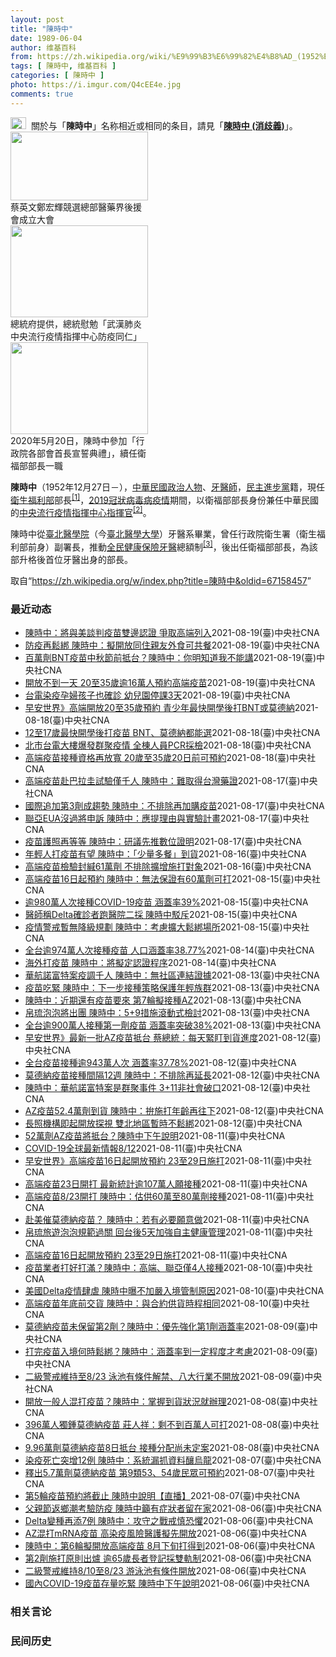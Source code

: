 ```yaml
---
layout: post
title: "陳時中"
date: 1989-06-04
author: 维基百科
from: https://zh.wikipedia.org/wiki/%E9%99%B3%E6%99%82%E4%B8%AD_(1952%E5%B9%B4)
tags: [ 陳時中, 维基百科 ]
categories: [ 陳時中 ]
photo: https://i.imgur.com/Q4cEE4e.jpg
comments: true
---
```

<div class="mw-parser-output"><div id="noteTA-54dafe5e" class="noteTA"><div class="noteTA-group"><div data-noteta-group-source="module" data-noteta-group="Medicine"></div></div></div>
<div role="note" class="hatnote navigation-not-searchable"><a href="/wiki/Wikipedia:%E6%B6%88%E6%AD%A7%E4%B9%89" title="Wikipedia:消歧义"><img alt="Disambig gray.svg" src="//upload.wikimedia.org/wikipedia/commons/thumb/5/5f/Disambig_gray.svg/25px-Disambig_gray.svg.png" decoding="async" width="25" height="19" srcset="//upload.wikimedia.org/wikipedia/commons/thumb/5/5f/Disambig_gray.svg/38px-Disambig_gray.svg.png 1.5x, //upload.wikimedia.org/wikipedia/commons/thumb/5/5f/Disambig_gray.svg/50px-Disambig_gray.svg.png 2x" data-file-width="220" data-file-height="168"></a>&nbsp;&nbsp;關於与「<b>陳時中</b>」名称相近或相同的条目，請見「<b><a href="/wiki/%E9%99%B3%E6%99%82%E4%B8%AD_(%E6%B6%88%E6%AD%A7%E7%BE%A9)" class="mw-disambig" title="陳時中 (消歧義)">陳時中 (消歧義)</a></b>」。</div>

<div class="thumb tright"><div class="thumbinner" style="width:222px;"><a href="/wiki/File:%E9%84%AD%E5%AE%8F%E8%BC%9D%E8%88%87%E9%86%AB%E6%94%BF%E4%BA%BA%E5%A3%AB%E5%90%88%E7%85%A7.jpg" class="image"><img alt="" src="//upload.wikimedia.org/wikipedia/commons/thumb/e/e0/%E9%84%AD%E5%AE%8F%E8%BC%9D%E8%88%87%E9%86%AB%E6%94%BF%E4%BA%BA%E5%A3%AB%E5%90%88%E7%85%A7.jpg/220px-%E9%84%AD%E5%AE%8F%E8%BC%9D%E8%88%87%E9%86%AB%E6%94%BF%E4%BA%BA%E5%A3%AB%E5%90%88%E7%85%A7.jpg" decoding="async" width="220" height="110" class="thumbimage" srcset="//upload.wikimedia.org/wikipedia/commons/thumb/e/e0/%E9%84%AD%E5%AE%8F%E8%BC%9D%E8%88%87%E9%86%AB%E6%94%BF%E4%BA%BA%E5%A3%AB%E5%90%88%E7%85%A7.jpg/330px-%E9%84%AD%E5%AE%8F%E8%BC%9D%E8%88%87%E9%86%AB%E6%94%BF%E4%BA%BA%E5%A3%AB%E5%90%88%E7%85%A7.jpg 1.5x, //upload.wikimedia.org/wikipedia/commons/thumb/e/e0/%E9%84%AD%E5%AE%8F%E8%BC%9D%E8%88%87%E9%86%AB%E6%94%BF%E4%BA%BA%E5%A3%AB%E5%90%88%E7%85%A7.jpg/440px-%E9%84%AD%E5%AE%8F%E8%BC%9D%E8%88%87%E9%86%AB%E6%94%BF%E4%BA%BA%E5%A3%AB%E5%90%88%E7%85%A7.jpg 2x" data-file-width="4160" data-file-height="2080"></a>  <div class="thumbcaption"><div class="magnify"><a href="/wiki/File:%E9%84%AD%E5%AE%8F%E8%BC%9D%E8%88%87%E9%86%AB%E6%94%BF%E4%BA%BA%E5%A3%AB%E5%90%88%E7%85%A7.jpg" class="internal" title="放大"></a></div>蔡英文鄭宏輝競選總部醫藥界後援會成立大會</div></div></div>
<div class="thumb tright"><div class="thumbinner" style="width:222px;"><a href="/wiki/File:02.07_%E7%B8%BD%E7%B5%B1%E6%85%B0%E5%8B%89%E3%80%8C%E5%9A%B4%E9%87%8D%E7%89%B9%E6%AE%8A%E5%82%B3%E6%9F%93%E6%80%A7%E8%82%BA%E7%82%8E%E4%B8%AD%E5%A4%AE%E6%B5%81%E8%A1%8C%E7%96%AB%E6%83%85%E6%8C%87%E6%8F%AE%E4%B8%AD%E5%BF%83%E9%98%B2%E7%96%AB%E5%90%8C%E4%BB%81%E3%80%8D_(49500116692).jpg" class="image"><img alt="" src="//upload.wikimedia.org/wikipedia/commons/thumb/9/95/02.07_%E7%B8%BD%E7%B5%B1%E6%85%B0%E5%8B%89%E3%80%8C%E5%9A%B4%E9%87%8D%E7%89%B9%E6%AE%8A%E5%82%B3%E6%9F%93%E6%80%A7%E8%82%BA%E7%82%8E%E4%B8%AD%E5%A4%AE%E6%B5%81%E8%A1%8C%E7%96%AB%E6%83%85%E6%8C%87%E6%8F%AE%E4%B8%AD%E5%BF%83%E9%98%B2%E7%96%AB%E5%90%8C%E4%BB%81%E3%80%8D_%2849500116692%29.jpg/220px-02.07_%E7%B8%BD%E7%B5%B1%E6%85%B0%E5%8B%89%E3%80%8C%E5%9A%B4%E9%87%8D%E7%89%B9%E6%AE%8A%E5%82%B3%E6%9F%93%E6%80%A7%E8%82%BA%E7%82%8E%E4%B8%AD%E5%A4%AE%E6%B5%81%E8%A1%8C%E7%96%AB%E6%83%85%E6%8C%87%E6%8F%AE%E4%B8%AD%E5%BF%83%E9%98%B2%E7%96%AB%E5%90%8C%E4%BB%81%E3%80%8D_%2849500116692%29.jpg" decoding="async" width="220" height="147" class="thumbimage" srcset="//upload.wikimedia.org/wikipedia/commons/thumb/9/95/02.07_%E7%B8%BD%E7%B5%B1%E6%85%B0%E5%8B%89%E3%80%8C%E5%9A%B4%E9%87%8D%E7%89%B9%E6%AE%8A%E5%82%B3%E6%9F%93%E6%80%A7%E8%82%BA%E7%82%8E%E4%B8%AD%E5%A4%AE%E6%B5%81%E8%A1%8C%E7%96%AB%E6%83%85%E6%8C%87%E6%8F%AE%E4%B8%AD%E5%BF%83%E9%98%B2%E7%96%AB%E5%90%8C%E4%BB%81%E3%80%8D_%2849500116692%29.jpg/330px-02.07_%E7%B8%BD%E7%B5%B1%E6%85%B0%E5%8B%89%E3%80%8C%E5%9A%B4%E9%87%8D%E7%89%B9%E6%AE%8A%E5%82%B3%E6%9F%93%E6%80%A7%E8%82%BA%E7%82%8E%E4%B8%AD%E5%A4%AE%E6%B5%81%E8%A1%8C%E7%96%AB%E6%83%85%E6%8C%87%E6%8F%AE%E4%B8%AD%E5%BF%83%E9%98%B2%E7%96%AB%E5%90%8C%E4%BB%81%E3%80%8D_%2849500116692%29.jpg 1.5x, //upload.wikimedia.org/wikipedia/commons/thumb/9/95/02.07_%E7%B8%BD%E7%B5%B1%E6%85%B0%E5%8B%89%E3%80%8C%E5%9A%B4%E9%87%8D%E7%89%B9%E6%AE%8A%E5%82%B3%E6%9F%93%E6%80%A7%E8%82%BA%E7%82%8E%E4%B8%AD%E5%A4%AE%E6%B5%81%E8%A1%8C%E7%96%AB%E6%83%85%E6%8C%87%E6%8F%AE%E4%B8%AD%E5%BF%83%E9%98%B2%E7%96%AB%E5%90%8C%E4%BB%81%E3%80%8D_%2849500116692%29.jpg/440px-02.07_%E7%B8%BD%E7%B5%B1%E6%85%B0%E5%8B%89%E3%80%8C%E5%9A%B4%E9%87%8D%E7%89%B9%E6%AE%8A%E5%82%B3%E6%9F%93%E6%80%A7%E8%82%BA%E7%82%8E%E4%B8%AD%E5%A4%AE%E6%B5%81%E8%A1%8C%E7%96%AB%E6%83%85%E6%8C%87%E6%8F%AE%E4%B8%AD%E5%BF%83%E9%98%B2%E7%96%AB%E5%90%8C%E4%BB%81%E3%80%8D_%2849500116692%29.jpg 2x" data-file-width="2048" data-file-height="1365"></a>  <div class="thumbcaption"><div class="magnify"><a href="/wiki/File:02.07_%E7%B8%BD%E7%B5%B1%E6%85%B0%E5%8B%89%E3%80%8C%E5%9A%B4%E9%87%8D%E7%89%B9%E6%AE%8A%E5%82%B3%E6%9F%93%E6%80%A7%E8%82%BA%E7%82%8E%E4%B8%AD%E5%A4%AE%E6%B5%81%E8%A1%8C%E7%96%AB%E6%83%85%E6%8C%87%E6%8F%AE%E4%B8%AD%E5%BF%83%E9%98%B2%E7%96%AB%E5%90%8C%E4%BB%81%E3%80%8D_(49500116692).jpg" class="internal" title="放大"></a></div>總統府提供，總統慰勉「武漢肺炎中央流行疫情指揮中心防疫同仁」</div></div></div>
<div class="thumb tright"><div class="thumbinner" style="width:222px;"><a href="/wiki/File:05.20_%E7%B8%BD%E7%B5%B1%E4%B8%BB%E6%8C%81%E3%80%8C%E8%A1%8C%E6%94%BF%E9%99%A2%E5%89%AF%E9%99%A2%E9%95%B7%E6%9A%A8%E5%90%84%E9%83%A8%E6%9C%83%E9%A6%96%E9%95%B7%E5%AE%A3%E8%AA%93%E5%85%B8%E7%A6%AE%E3%80%8D-%E9%99%B3%E6%99%82%E4%B8%AD.jpg" class="image"><img alt="" src="//upload.wikimedia.org/wikipedia/commons/thumb/a/aa/05.20_%E7%B8%BD%E7%B5%B1%E4%B8%BB%E6%8C%81%E3%80%8C%E8%A1%8C%E6%94%BF%E9%99%A2%E5%89%AF%E9%99%A2%E9%95%B7%E6%9A%A8%E5%90%84%E9%83%A8%E6%9C%83%E9%A6%96%E9%95%B7%E5%AE%A3%E8%AA%93%E5%85%B8%E7%A6%AE%E3%80%8D-%E9%99%B3%E6%99%82%E4%B8%AD.jpg/220px-05.20_%E7%B8%BD%E7%B5%B1%E4%B8%BB%E6%8C%81%E3%80%8C%E8%A1%8C%E6%94%BF%E9%99%A2%E5%89%AF%E9%99%A2%E9%95%B7%E6%9A%A8%E5%90%84%E9%83%A8%E6%9C%83%E9%A6%96%E9%95%B7%E5%AE%A3%E8%AA%93%E5%85%B8%E7%A6%AE%E3%80%8D-%E9%99%B3%E6%99%82%E4%B8%AD.jpg" decoding="async" width="220" height="147" class="thumbimage" srcset="//upload.wikimedia.org/wikipedia/commons/thumb/a/aa/05.20_%E7%B8%BD%E7%B5%B1%E4%B8%BB%E6%8C%81%E3%80%8C%E8%A1%8C%E6%94%BF%E9%99%A2%E5%89%AF%E9%99%A2%E9%95%B7%E6%9A%A8%E5%90%84%E9%83%A8%E6%9C%83%E9%A6%96%E9%95%B7%E5%AE%A3%E8%AA%93%E5%85%B8%E7%A6%AE%E3%80%8D-%E9%99%B3%E6%99%82%E4%B8%AD.jpg/330px-05.20_%E7%B8%BD%E7%B5%B1%E4%B8%BB%E6%8C%81%E3%80%8C%E8%A1%8C%E6%94%BF%E9%99%A2%E5%89%AF%E9%99%A2%E9%95%B7%E6%9A%A8%E5%90%84%E9%83%A8%E6%9C%83%E9%A6%96%E9%95%B7%E5%AE%A3%E8%AA%93%E5%85%B8%E7%A6%AE%E3%80%8D-%E9%99%B3%E6%99%82%E4%B8%AD.jpg 1.5x, //upload.wikimedia.org/wikipedia/commons/thumb/a/aa/05.20_%E7%B8%BD%E7%B5%B1%E4%B8%BB%E6%8C%81%E3%80%8C%E8%A1%8C%E6%94%BF%E9%99%A2%E5%89%AF%E9%99%A2%E9%95%B7%E6%9A%A8%E5%90%84%E9%83%A8%E6%9C%83%E9%A6%96%E9%95%B7%E5%AE%A3%E8%AA%93%E5%85%B8%E7%A6%AE%E3%80%8D-%E9%99%B3%E6%99%82%E4%B8%AD.jpg/440px-05.20_%E7%B8%BD%E7%B5%B1%E4%B8%BB%E6%8C%81%E3%80%8C%E8%A1%8C%E6%94%BF%E9%99%A2%E5%89%AF%E9%99%A2%E9%95%B7%E6%9A%A8%E5%90%84%E9%83%A8%E6%9C%83%E9%A6%96%E9%95%B7%E5%AE%A3%E8%AA%93%E5%85%B8%E7%A6%AE%E3%80%8D-%E9%99%B3%E6%99%82%E4%B8%AD.jpg 2x" data-file-width="2508" data-file-height="1672"></a>  <div class="thumbcaption"><div class="magnify"><a href="/wiki/File:05.20_%E7%B8%BD%E7%B5%B1%E4%B8%BB%E6%8C%81%E3%80%8C%E8%A1%8C%E6%94%BF%E9%99%A2%E5%89%AF%E9%99%A2%E9%95%B7%E6%9A%A8%E5%90%84%E9%83%A8%E6%9C%83%E9%A6%96%E9%95%B7%E5%AE%A3%E8%AA%93%E5%85%B8%E7%A6%AE%E3%80%8D-%E9%99%B3%E6%99%82%E4%B8%AD.jpg" class="internal" title="放大"></a></div>2020年5月20日，陳時中參加「行政院各部會首長宣誓典禮」，續任衛福部部長一職</div></div></div>
<p><b>陳時中</b>（1952年12月27日<span class="useeditintro" title="Template:BLP editintro">－</span>），<a href="/wiki/%E4%B8%AD%E8%8F%AF%E6%B0%91%E5%9C%8B" title="中華民國">中華民國</a><a href="/wiki/%E6%94%BF%E6%B2%BB%E4%BA%BA%E7%89%A9" title="政治人物">政治人物</a>、<a href="/wiki/%E7%89%99%E9%86%AB%E5%B8%AB" class="mw-redirect" title="牙醫師">牙醫師</a>，<a href="/wiki/%E6%B0%91%E4%B8%BB%E9%80%B2%E6%AD%A5%E9%BB%A8" title="民主進步黨">民主進步黨</a>籍，現任<a href="/wiki/%E4%B8%AD%E8%8F%AF%E6%B0%91%E5%9C%8B%E8%A1%9B%E7%94%9F%E7%A6%8F%E5%88%A9%E9%83%A8" title="中華民國衛生福利部">衛生福利部</a>部長<sup id="cite_ref-1" class="reference"><a href="#cite_note-1">[1]</a></sup>，<a href="/wiki/2019%E5%86%A0%E7%8B%80%E7%97%85%E6%AF%92%E7%97%85%E8%87%BA%E7%81%A3%E7%96%AB%E6%83%85" title="2019冠狀病毒病臺灣疫情">2019冠狀病毒病疫情</a>期間，以衛福部部長身份兼任中華民國的<a href="/wiki/%E5%9C%8B%E5%AE%B6%E8%A1%9B%E7%94%9F%E6%8C%87%E6%8F%AE%E4%B8%AD%E5%BF%83%E4%B8%AD%E5%A4%AE%E6%B5%81%E8%A1%8C%E7%96%AB%E6%83%85%E6%8C%87%E6%8F%AE%E4%B8%AD%E5%BF%83" title="國家衛生指揮中心中央流行疫情指揮中心">中央流行疫情指揮中心</a><a href="/wiki/%E6%8C%87%E6%8F%AE%E5%AE%98" title="指揮官">指揮官</a><sup id="cite_ref-2" class="reference"><a href="#cite_note-2">[2]</a></sup>。
</p><p>陳時中從<a href="/wiki/%E8%87%BA%E5%8C%97%E9%86%AB%E5%AD%B8%E9%99%A2" class="mw-redirect" title="臺北醫學院">臺北醫學院</a>（今<a href="/wiki/%E8%87%BA%E5%8C%97%E9%86%AB%E5%AD%B8%E5%A4%A7%E5%AD%B8" title="臺北醫學大學">臺北醫學大學</a>）牙醫系畢業，曾任行政院衛生署（衛生福利部前身）副署長，推動<a href="/wiki/%E5%85%A8%E6%B0%91%E5%81%A5%E5%BA%B7%E4%BF%9D%E9%9A%AA" title="全民健康保險">全民健康保險</a><a href="/wiki/%E7%89%99%E9%86%AB" title="牙醫">牙醫</a>總額制<sup id="cite_ref-3" class="reference"><a href="#cite_note-3">[3]</a></sup>，後出任衛福部部長，為該部升格後首位牙醫出身的部長。
</p>
</div><noscript><img src="//zh.wikipedia.org/wiki/Special:CentralAutoLogin/start?type=1x1" alt="" title="" width="1" height="1" style="border: none; position: absolute;"></noscript>
<div class="printfooter">取自“<a dir="ltr" href="https://zh.wikipedia.org/w/index.php?title=陳時中&amp;oldid=67158457">https://zh.wikipedia.org/w/index.php?title=陳時中&amp;oldid=67158457</a>”</div><div id="recent-news"><h3>最近动态</h3><ul><li><a href="https://nodebe4.github.io/waimei/2021-08-19/%E9%99%B3%E6%99%82%E4%B8%AD-%E5%B0%87%E8%88%87%E7%BE%8E%E8%AB%87%E5%88%A4%E7%96%AB%E8%8B%97%E9%9B%99%E9%82%8A%E8%AA%8D%E8%AD%89-%E7%88%AD%E5%8F%96%E9%AB%98%E7%AB%AF%E5%88%97%E5%85%A5" title="陳時中：將與美談判疫苗雙邊認證 爭取高端列入—— 國產高端COVID-19疫苗將開打，指揮中心指揮官陳時中19日透露，未來將與美國談疫苗雙邊認證。（衛福部食藥署提供） （中央社記者江慧珺、張茗喧...">陳時中：將與美談判疫苗雙邊認證 爭取高端列入</a><time>2021-08-19</time><a class="tag">(臺)中央社CNA</a></li>
<li><a href="https://nodebe4.github.io/waimei/2021-08-19/%E9%98%B2%E7%96%AB%E5%86%8D%E9%AC%86%E7%B6%81-%E9%99%B3%E6%99%82%E4%B8%AD-%E6%93%AC%E9%96%8B%E6%94%BE%E5%90%8C%E4%BD%8F%E8%A6%AA%E5%8F%8B%E5%A4%96%E9%A3%9F%E5%8F%AF%E5%85%B1%E9%A4%90" title="防疫再鬆綁 陳時中：擬開放同住親友外食可共餐—— 指揮官陳時中19日表示，因應孩童、長者在外有協助用餐必要，擬開放同住家人共餐。（中央社檔案照片） （中央社記者張茗喧、江慧珺台北19日電）指揮中...">防疫再鬆綁 陳時中：擬開放同住親友外食可共餐</a><time>2021-08-19</time><a class="tag">(臺)中央社CNA</a></li>
<li><a href="https://nodebe4.github.io/waimei/2021-08-19/%E7%99%BE%E8%90%AC%E5%8A%91BNT%E7%96%AB%E8%8B%97%E4%B8%AD%E7%A7%8B%E7%AF%80%E5%89%8D%E6%8A%B5%E5%8F%B0-%E9%99%B3%E6%99%82%E4%B8%AD-%E4%BD%A0%E6%98%8E%E7%9F%A5%E9%81%93%E6%88%91%E4%B8%8D%E8%83%BD%E8%AC%9B" title="百萬劑BNT疫苗中秋節前抵台？陳時中：你明知道我不能講—— 媒體報導，百萬劑BNT疫苗中秋節前可能抵台。（圖取自twitter.com/BioNTech_Group） （中央社記者張茗喧、江慧珺...">百萬劑BNT疫苗中秋節前抵台？陳時中：你明知道我不能講</a><time>2021-08-19</time><a class="tag">(臺)中央社CNA</a></li>
<li><a href="https://nodebe4.github.io/waimei/2021-08-19/%E9%96%8B%E6%94%BE%E4%B8%8D%E5%88%B0%E4%B8%80%E5%A4%A9-20%E8%87%B335%E6%AD%B2%E9%80%BE16%E8%90%AC%E4%BA%BA%E9%A0%90%E7%B4%84%E9%AB%98%E7%AB%AF%E7%96%AB%E8%8B%97" title="開放不到一天 20至35歲逾16萬人預約高端疫苗—— （中央社記者張茗喧、江慧珺台北19日電）疫情指揮中心昨天開放20至35歲民眾預約高端疫苗，指揮官陳時中今天表示，截至下午1時，已有16萬39...">開放不到一天 20至35歲逾16萬人預約高端疫苗</a><time>2021-08-19</time><a class="tag">(臺)中央社CNA</a></li>
<li><a href="https://nodebe4.github.io/waimei/2021-08-19/%E5%8F%B0%E9%9B%BB%E6%9F%93%E7%96%AB%E5%AD%95%E5%A9%A6%E5%AD%A9%E5%AD%90%E4%B9%9F%E7%A2%BA%E8%A8%BA-%E5%B9%BC%E5%85%92%E5%9C%92%E5%81%9C%E8%AA%B23%E5%A4%A9" title="台電染疫孕婦孩子也確診 幼兒園停課3天—— 台電大樓爆發群聚疫情。指揮官陳時中19日表示，台電染疫孕婦的孩子也確診，全案累計4人染疫。圖為員工進出台電大樓。中央社記者郭日曉攝　110年8月18日...">台電染疫孕婦孩子也確診 幼兒園停課3天</a><time>2021-08-19</time><a class="tag">(臺)中央社CNA</a></li>
<li><a href="https://nodebe4.github.io/waimei/2021-08-18/%E6%97%A9%E5%AE%89%E4%B8%96%E7%95%8C-%E9%AB%98%E7%AB%AF%E9%96%8B%E6%94%BE20%E8%87%B335%E6%AD%B2%E9%A0%90%E7%B4%84-%E9%9D%92%E5%B0%91%E5%B9%B4%E6%9C%80%E5%BF%AB%E9%96%8B%E5%AD%B8%E5%BE%8C%E6%89%93BNT%E6%88%96%E8%8E%AB%E5%BE%B7%E7%B4%8D" title="早安世界》高端開放20至35歲預約 青少年最快開學後打BNT或莫德納—— 疫情指揮官陳時中18日宣布，高端COVID-19疫苗將開放20歲至35歲民眾預約。圖為高端疫苗針劑。（食藥署提供） 今晨...">早安世界》高端開放20至35歲預約 青少年最快開學後打BNT或莫德納</a><time>2021-08-18</time><a class="tag">(臺)中央社CNA</a></li>
<li><a href="https://nodebe4.github.io/waimei/2021-08-18/12%E8%87%B317%E6%AD%B2%E6%9C%80%E5%BF%AB%E9%96%8B%E5%AD%B8%E5%BE%8C%E6%89%93%E7%96%AB%E8%8B%97-BNT-%E8%8E%AB%E5%BE%B7%E7%B4%8D%E9%83%BD%E8%83%BD%E9%81%B8" title="12至17歲最快開學後打疫苗 BNT、莫德納都能選—— 指揮中心指揮官陳時中18日表示，未來12至17歲青少年不只能打BNT疫苗，也將開放接種莫德納疫苗，開學後將視疫苗到貨狀況安排接種。（中央社...">12至17歲最快開學後打疫苗 BNT、莫德納都能選</a><time>2021-08-18</time><a class="tag">(臺)中央社CNA</a></li>
<li><a href="https://nodebe4.github.io/waimei/2021-08-18/%E5%8C%97%E5%B8%82%E5%8F%B0%E9%9B%BB%E5%A4%A7%E6%A8%93%E7%88%86%E7%99%BC%E7%BE%A4%E8%81%9A%E7%96%AB%E6%83%85-%E5%85%A8%E6%A3%9F%E4%BA%BA%E5%93%A1PCR%E6%8E%A1%E6%AA%A2" title="北市台電大樓爆發群聚疫情 全棟人員PCR採檢—— 疫情指揮中心指揮官陳時中18日指出，台電大樓近期陸續有3例同層樓人員確診，整棟樓人員將PCR檢驗。（圖取自Google地圖網頁google.co...">北市台電大樓爆發群聚疫情 全棟人員PCR採檢</a><time>2021-08-18</time><a class="tag">(臺)中央社CNA</a></li>
<li><a href="https://nodebe4.github.io/waimei/2021-08-18/%E9%AB%98%E7%AB%AF%E7%96%AB%E8%8B%97%E6%8E%A5%E7%A8%AE%E8%B3%87%E6%A0%BC%E5%86%8D%E6%94%BE%E5%AF%AC-20%E6%AD%B2%E8%87%B335%E6%AD%B220%E6%97%A5%E5%89%8D%E5%8F%AF%E9%A0%90%E7%B4%84" title="高端疫苗接種資格再放寬 20歲至35歲20日前可預約—— 疫情指揮中心指揮官陳時中18日宣布，高端COVID-19疫苗將開放20歲至35歲民眾預約。圖為高端疫苗預充填針劑樣品。（中央社檔案照片）...">高端疫苗接種資格再放寬 20歲至35歲20日前可預約</a><time>2021-08-18</time><a class="tag">(臺)中央社CNA</a></li>
<li><a href="https://nodebe4.github.io/waimei/2021-08-17/%E9%AB%98%E7%AB%AF%E7%96%AB%E8%8B%97%E8%B5%B4%E5%B7%B4%E6%8B%89%E5%9C%AD%E8%A9%A6%E9%A9%97%E5%83%85%E5%8D%83%E4%BA%BA-%E9%99%B3%E6%99%82%E4%B8%AD-%E9%9B%A3%E5%8F%96%E5%BE%97%E5%8F%B0%E7%81%A3%E8%97%A5%E8%AD%89" title="高端疫苗赴巴拉圭試驗僅千人 陳時中：難取得台灣藥證—— 高端疫苗在巴拉圭進行第3期臨床試驗，但是和AZ疫苗進行1000人的免疫橋接試驗，對此指揮中心指揮官陳時中今天坦言，此試驗數據風險大，可能難...">高端疫苗赴巴拉圭試驗僅千人 陳時中：難取得台灣藥證</a><time>2021-08-17</time><a class="tag">(臺)中央社CNA</a></li>
<li><a href="https://nodebe4.github.io/waimei/2021-08-17/%E5%9C%8B%E9%9A%9B%E8%BF%BD%E5%8A%A0%E7%AC%AC3%E5%8A%91%E6%88%90%E8%B6%A8%E5%8B%A2-%E9%99%B3%E6%99%82%E4%B8%AD-%E4%B8%8D%E6%8E%92%E9%99%A4%E5%86%8D%E5%8A%A0%E8%B3%BC%E7%96%AB%E8%8B%97" title="國際追加第3劑成趨勢 陳時中：不排除再加購疫苗—— 疫情指揮中心指揮官陳時中17日表示，因應國際間追加施打第3劑COVID-19疫苗的趨勢，未來不排除再加購其他疫苗，也會盡快擴大AZ、mRNA疫...">國際追加第3劑成趨勢 陳時中：不排除再加購疫苗</a><time>2021-08-17</time><a class="tag">(臺)中央社CNA</a></li>
<li><a href="https://nodebe4.github.io/waimei/2021-08-17/%E8%81%AF%E4%BA%9EEUA%E6%B2%92%E9%81%8E%E5%B0%87%E7%94%B3%E8%A8%B4-%E9%99%B3%E6%99%82%E4%B8%AD-%E6%87%89%E6%8F%90%E7%90%86%E7%94%B1%E8%88%87%E5%AF%A6%E9%A9%97%E8%A8%88%E7%95%AB" title="聯亞EUA沒過將申訴 陳時中：應提理由與實驗計畫—— 聯亞的COVID-19疫苗沒通過EUA審查，將提申訴。指揮官陳時中17日表示，申訴時應提出理由與實驗計畫再交食藥署審查。（圖取自Google...">聯亞EUA沒過將申訴  陳時中：應提理由與實驗計畫</a><time>2021-08-17</time><a class="tag">(臺)中央社CNA</a></li>
<li><a href="https://nodebe4.github.io/waimei/2021-08-17/%E7%96%AB%E8%8B%97%E8%AD%B7%E7%85%A7%E5%86%8D%E7%AD%89%E7%AD%89-%E9%99%B3%E6%99%82%E4%B8%AD-%E7%A0%94%E8%AD%B0%E5%85%88%E6%8E%A8%E6%95%B8%E4%BD%8D%E8%AD%89%E6%98%8E" title="疫苗護照再等等 陳時中：研議先推數位證明—— （中央社記者張茗喧、江慧珺台北17日電）指揮中心指揮官陳時中今天表示，昨天邀集專家討論數位證明簽發平台，初步決議在疫苗覆蓋率不夠高之前，先推數位「證...">疫苗護照再等等 陳時中：研議先推數位證明</a><time>2021-08-17</time><a class="tag">(臺)中央社CNA</a></li>
<li><a href="https://nodebe4.github.io/waimei/2021-08-16/%E5%B9%B4%E8%BC%95%E4%BA%BA%E6%89%93%E7%96%AB%E8%8B%97%E6%9C%89%E6%9C%9B-%E9%99%B3%E6%99%82%E4%B8%AD-%E5%B0%91%E9%87%8F%E5%A4%9A%E9%A4%90-%E5%88%B0%E8%B2%A8" title="年輕人打疫苗有望 陳時中：「少量多餐」到貨—— （中央社記者江慧珺台北16日電）國內COVID-19疫苗供貨吃緊，不少年輕族群苦等不到疫苗。指揮中心指揮官陳時中今天透露疫苗到貨「快了」，且會比先...">年輕人打疫苗有望  陳時中：「少量多餐」到貨</a><time>2021-08-16</time><a class="tag">(臺)中央社CNA</a></li>
<li><a href="https://nodebe4.github.io/waimei/2021-08-16/%E9%AB%98%E7%AB%AF%E7%96%AB%E8%8B%97%E6%AA%A2%E9%A9%97%E5%B0%81%E7%B7%9861%E8%90%AC%E5%8A%91-%E4%B8%8D%E6%8E%92%E9%99%A4%E6%93%B4%E5%A2%9E%E6%96%BD%E6%89%93%E5%B0%8D%E8%B1%A1" title="高端疫苗檢驗封緘61萬劑 不排除擴增施打對象—— 疫情指揮官陳時中表示，高端疫苗已檢驗封緘超過61萬劑，不排除擴增年輕人施打對象。（中央社檔案照片） （中央社記者陳婕翎、江慧珺台北16日電）國內...">高端疫苗檢驗封緘61萬劑  不排除擴增施打對象</a><time>2021-08-16</time><a class="tag">(臺)中央社CNA</a></li>
<li><a href="https://nodebe4.github.io/waimei/2021-08-15/%E9%AB%98%E7%AB%AF%E7%96%AB%E8%8B%9716%E6%97%A5%E8%B5%B7%E9%A0%90%E7%B4%84-%E9%99%B3%E6%99%82%E4%B8%AD-%E7%84%A1%E6%B3%95%E4%BF%9D%E8%AD%89%E6%9C%8960%E8%90%AC%E5%8A%91%E5%8F%AF%E6%89%93" title="高端疫苗16日起預約 陳時中：無法保證有60萬劑可打—— 高端疫苗16日開放預約，指揮中心指揮官陳時中說，檢驗應遵照嚴格標準，無法保證60萬劑一定通過。圖為高端疫苗預充填針劑樣品。（中央社檔案照...">高端疫苗16日起預約 陳時中：無法保證有60萬劑可打</a><time>2021-08-15</time><a class="tag">(臺)中央社CNA</a></li>
<li><a href="https://nodebe4.github.io/waimei/2021-08-15/%E9%80%BE980%E8%90%AC%E4%BA%BA%E6%AC%A1%E6%8E%A5%E7%A8%AECOVID-19%E7%96%AB%E8%8B%97-%E6%B6%B5%E8%93%8B%E7%8E%8739" title="逾980萬人次接種COVID-19疫苗 涵蓋率39%—— 中央流行疫情指揮中心指揮官陳時中表示，國內累計逾980萬人次接種疫苗，人口涵蓋率約39%、劑次人口比約41.81。（中央社檔案照片） （...">逾980萬人次接種COVID-19疫苗 涵蓋率39%</a><time>2021-08-15</time><a class="tag">(臺)中央社CNA</a></li>
<li><a href="https://nodebe4.github.io/waimei/2021-08-15/%E9%86%AB%E5%B8%AB%E7%A8%B1Delta%E7%A2%BA%E8%A8%BA%E8%80%85%E8%B7%91%E9%86%AB%E9%99%A2%E4%BA%8C%E6%8E%A1-%E9%99%B3%E6%99%82%E4%B8%AD%E9%A7%81%E6%96%A5" title="醫師稱Delta確診者跑醫院二採 陳時中駁斥—— 北市聯醫陽明院區醫師蘇一峰表示，有確診者因質疑採檢結果就被安排到醫院二採，讓醫護暴露在風險中。指揮中心指揮官陳時中15日駁斥為錯誤訊息，此個案並...">醫師稱Delta確診者跑醫院二採 陳時中駁斥</a><time>2021-08-15</time><a class="tag">(臺)中央社CNA</a></li>
<li><a href="https://nodebe4.github.io/waimei/2021-08-15/%E7%96%AB%E6%83%85%E8%AD%A6%E6%88%92%E6%9A%AB%E7%84%A1%E9%99%8D%E7%B4%9A%E8%A6%8F%E5%8A%83-%E9%99%B3%E6%99%82%E4%B8%AD-%E8%80%83%E6%85%AE%E6%93%B4%E5%A4%A7%E9%AC%86%E7%B6%81%E5%A0%B4%E6%89%80" title="疫情警戒暫無降級規劃 陳時中：考慮擴大鬆綁場所—— （中央社記者陳婕翎、張茗喧台北15日電）全國COVID-19疫情警戒第2級將至8月23日，指揮中心指揮官陳時中今天表示，暫無警戒再降級規劃，但...">疫情警戒暫無降級規劃 陳時中：考慮擴大鬆綁場所</a><time>2021-08-15</time><a class="tag">(臺)中央社CNA</a></li>
<li><a href="https://nodebe4.github.io/waimei/2021-08-14/%E5%85%A8%E5%8F%B0%E9%80%BE974%E8%90%AC%E4%BA%BA%E6%AC%A1%E6%8E%A5%E7%A8%AE%E7%96%AB%E8%8B%97-%E4%BA%BA%E5%8F%A3%E6%B6%B5%E8%93%8B%E7%8E%8738.77" title="全台逾974萬人次接種疫苗 人口涵蓋率38.77%—— 中央流行疫情指揮中心指揮官陳時中表示，13日全台共有13.3萬人次接種疫苗，累計接種974.9萬人次，人口涵蓋率38.77%、劑次人口比4...">全台逾974萬人次接種疫苗 人口涵蓋率38.77%</a><time>2021-08-14</time><a class="tag">(臺)中央社CNA</a></li>
<li><a href="https://nodebe4.github.io/waimei/2021-08-14/%E6%B5%B7%E5%A4%96%E6%89%93%E7%96%AB%E8%8B%97-%E9%99%B3%E6%99%82%E4%B8%AD-%E5%B0%87%E6%93%AC%E5%AE%9A%E8%AA%8D%E8%AD%89%E7%A8%8B%E5%BA%8F" title="海外打疫苗 陳時中：將擬定認證程序—— 中央流行疫情指揮中心指揮官陳時中14日表示，民眾在海外接種COVID-19疫苗須取得接種證明，未來也會擬定認證程序，符合規定就承認。圖為疫苗接種紀錄卡。（...">海外打疫苗 陳時中：將擬定認證程序</a><time>2021-08-14</time><a class="tag">(臺)中央社CNA</a></li>
<li><a href="https://nodebe4.github.io/waimei/2021-08-13/%E8%8F%AF%E8%88%AA%E8%AB%BE%E5%AF%8C%E7%89%B9%E6%A1%88%E7%96%AB%E8%AA%BF%E5%8D%83%E4%BA%BA-%E9%99%B3%E6%99%82%E4%B8%AD-%E7%84%A1%E7%A4%BE%E5%8D%80%E9%80%A3%E7%B5%90%E8%AD%89%E6%93%9A" title="華航諾富特案疫調千人 陳時中：無社區連結證據—— （中央社記者江慧珺、張茗喧台北13日電）中央流行疫情指揮中心指揮官陳時中昨天指「3+11」政策非社會破口的說法惹議，今天他再度說明，華航諾富特案...">華航諾富特案疫調千人 陳時中：無社區連結證據</a><time>2021-08-13</time><a class="tag">(臺)中央社CNA</a></li>
<li><a href="https://nodebe4.github.io/waimei/2021-08-13/%E7%96%AB%E8%8B%97%E5%90%83%E7%B7%8A-%E9%99%B3%E6%99%82%E4%B8%AD-%E4%B8%8B%E4%B8%80%E6%AD%A5%E6%8E%A5%E7%A8%AE%E7%AD%96%E7%95%A5%E4%BF%9D%E8%AD%B7%E5%B9%B4%E8%BC%95%E6%97%8F%E7%BE%A4" title="疫苗吃緊 陳時中：下一步接種策略保護年輕族群—— 指揮中心指揮官陳時中13日公布疫苗接種策略，未來目標將把接種年齡層往下延伸，保護活動力強且是社會主要生產力的年輕族群。圖為AZ疫苗。（中央社檔案...">疫苗吃緊  陳時中：下一步接種策略保護年輕族群</a><time>2021-08-13</time><a class="tag">(臺)中央社CNA</a></li>
<li><a href="https://nodebe4.github.io/waimei/2021-08-13/%E9%99%B3%E6%99%82%E4%B8%AD-%E8%BF%91%E6%9C%9F%E9%82%84%E6%9C%89%E7%96%AB%E8%8B%97%E8%A6%81%E4%BE%86-%E7%AC%AC7%E8%BC%AA%E6%93%AC%E6%8E%A5%E7%A8%AEAZ" title="陳時中：近期還有疫苗要來 第7輪擬接種AZ—— 指揮中心指揮官陳時中13日表示，第7輪接種AZ疫苗的可能性相對高，但最近還有其他疫苗要來，還是要看到貨狀況才能精算、決定。圖為12日台灣自購52....">陳時中：近期還有疫苗要來  第7輪擬接種AZ</a><time>2021-08-13</time><a class="tag">(臺)中央社CNA</a></li>
<li><a href="https://nodebe4.github.io/waimei/2021-08-13/%E5%B8%9B%E7%90%89%E6%B3%A1%E6%B3%A1%E5%B0%87%E5%87%BA%E5%9C%98-%E9%99%B3%E6%99%82%E4%B8%AD-5+9%E6%8E%AA%E6%96%BD%E6%BB%BE%E5%8B%95%E5%BC%8F%E6%AA%A2%E8%A8%8E" title="帛琉泡泡將出團 陳時中：5+9措施滾動式檢討—— （中央社記者張茗喧、江慧珺台北13日電）帛琉旅遊泡泡最快明天出團，中央流行疫情指揮中心指揮官陳時中今天表示，目前帛琉僅開放台灣旅客前往，未來會視...">帛琉泡泡將出團  陳時中：5+9措施滾動式檢討</a><time>2021-08-13</time><a class="tag">(臺)中央社CNA</a></li>
<li><a href="https://nodebe4.github.io/waimei/2021-08-13/%E5%85%A8%E5%8F%B0%E9%80%BE900%E8%90%AC%E4%BA%BA%E6%8E%A5%E7%A8%AE%E7%AC%AC%E4%B8%80%E5%8A%91%E7%96%AB%E8%8B%97-%E6%B6%B5%E8%93%8B%E7%8E%87%E7%AA%81%E7%A0%B438" title="全台逾900萬人接種第一劑疫苗 涵蓋率突破38%—— （中央社記者張茗喧、江慧珺台北13日電）國內COVID-19疫苗邁入另一里程碑，指揮中心指揮官陳時中今天表示，目前全台已有超過900萬人接種...">全台逾900萬人接種第一劑疫苗  涵蓋率突破38%</a><time>2021-08-13</time><a class="tag">(臺)中央社CNA</a></li>
<li><a href="https://nodebe4.github.io/waimei/2021-08-12/%E6%97%A9%E5%AE%89%E4%B8%96%E7%95%8C-%E6%9C%80%E6%96%B0%E4%B8%80%E6%89%B9AZ%E7%96%AB%E8%8B%97%E6%8A%B5%E5%8F%B0-%E8%94%A1%E7%B8%BD%E7%B5%B1-%E6%AF%8F%E5%A4%A9%E7%B7%8A%E7%9B%AF%E5%88%B0%E8%B2%A8%E9%80%B2%E5%BA%A6" title="早安世界》最新一批AZ疫苗抵台 蔡總統：每天緊盯到貨進度—— 台灣自購52.4萬劑AZ疫苗12日運抵台灣。疫情指揮官陳時中12日表示，希望施打對象年齡層再往下開放，也不排除將這批疫苗保留給第2劑...">早安世界》最新一批AZ疫苗抵台 蔡總統：每天緊盯到貨進度</a><time>2021-08-12</time><a class="tag">(臺)中央社CNA</a></li>
<li><a href="https://nodebe4.github.io/waimei/2021-08-12/%E5%85%A8%E5%8F%B0%E7%96%AB%E8%8B%97%E6%8E%A5%E7%A8%AE%E9%80%BE943%E8%90%AC%E4%BA%BA%E6%AC%A1-%E6%B6%B5%E8%93%8B%E7%8E%8737.78" title="全台疫苗接種逾943萬人次 涵蓋率37.78%—— 全台至12日累計COVID-19疫苗接種逾943萬人次。因應變種病毒，多國準備追加第3劑疫苗，指揮中心指揮官陳時中12日說，國際資料仍以高風險...">全台疫苗接種逾943萬人次 涵蓋率37.78%</a><time>2021-08-12</time><a class="tag">(臺)中央社CNA</a></li>
<li><a href="https://nodebe4.github.io/waimei/2021-08-12/%E8%8E%AB%E5%BE%B7%E7%B4%8D%E7%96%AB%E8%8B%97%E6%8E%A5%E7%A8%AE%E9%96%93%E9%9A%9412%E9%80%B1-%E9%99%B3%E6%99%82%E4%B8%AD-%E4%B8%8D%E6%8E%92%E9%99%A4%E5%86%8D%E5%BB%B6%E9%95%B7" title="莫德納疫苗接種間隔12週 陳時中：不排除再延長—— 國內莫德納疫苗數量有限，指揮中心指揮官陳時中12日表示，依據未來進貨狀況，不排除再延長莫德納接種間隔。圖為9日教職員工前往台北市花博爭艷館接種...">莫德納疫苗接種間隔12週 陳時中：不排除再延長</a><time>2021-08-12</time><a class="tag">(臺)中央社CNA</a></li>
<li><a href="https://nodebe4.github.io/waimei/2021-08-12/%E9%99%B3%E6%99%82%E4%B8%AD-%E8%8F%AF%E8%88%AA%E8%AB%BE%E5%AF%8C%E7%89%B9%E6%A1%88%E6%98%AF%E7%BE%A4%E8%81%9A%E4%BA%8B%E4%BB%B6-3+11%E9%9D%9E%E7%A4%BE%E6%9C%83%E7%A0%B4%E5%8F%A3" title="陳時中：華航諾富特案是群聚事件 3+11非社會破口—— 指揮中心指揮官陳時中（圖）12日強調，「3+11」政策未影響社區，華航諾富特案是群聚事件，不算是社會破口。（指揮中心提供） （中央社記者江...">陳時中：華航諾富特案是群聚事件 3+11非社會破口</a><time>2021-08-12</time><a class="tag">(臺)中央社CNA</a></li>
<li><a href="https://nodebe4.github.io/waimei/2021-08-12/AZ%E7%96%AB%E8%8B%9752.4%E8%90%AC%E5%8A%91%E5%88%B0%E8%B2%A8-%E9%99%B3%E6%99%82%E4%B8%AD-%E6%8B%9A%E6%96%BD%E6%89%93%E5%B9%B4%E9%BD%A1%E5%86%8D%E5%BE%80%E4%B8%8B" title="AZ疫苗52.4萬劑到貨 陳時中：拚施打年齡再往下—— 指揮官陳時中12日表示，自購的52.4萬劑AZ疫苗預定下午3時40分抵達台灣，希望國內施打對象年齡層再往下開放。（圖取自facebook....">AZ疫苗52.4萬劑到貨 陳時中：拚施打年齡再往下</a><time>2021-08-12</time><a class="tag">(臺)中央社CNA</a></li>
<li><a href="https://nodebe4.github.io/waimei/2021-08-12/%E9%95%B7%E7%85%A7%E6%A9%9F%E6%A7%8B%E5%8D%B3%E8%B5%B7%E9%96%8B%E6%94%BE%E6%8E%A2%E8%A6%96-%E9%9B%99%E5%8C%97%E5%9C%B0%E5%8D%80%E6%9A%AB%E6%99%82%E4%B8%8D%E9%AC%86%E7%B6%81" title="長照機構即起開放探視 雙北地區暫時不鬆綁—— （中央社記者陳婕翎、江慧珺台北12日電）隨COVID-19 本土疫情趨緩，指揮中心指揮官陳時中今天下午宣布，長照機構即起開放探視，訪客不可超過3人，...">長照機構即起開放探視 雙北地區暫時不鬆綁</a><time>2021-08-12</time><a class="tag">(臺)中央社CNA</a></li>
<li><a href="https://nodebe4.github.io/waimei/2021-08-11/52%E8%90%AC%E5%8A%91AZ%E7%96%AB%E8%8B%97%E5%B0%87%E6%8A%B5%E5%8F%B0-%E9%99%B3%E6%99%82%E4%B8%AD%E4%B8%8B%E5%8D%88%E8%AA%AA%E6%98%8E" title="52萬劑AZ疫苗將抵台？陳時中下午說明—— 國內COVID-19疫苗吃緊，據自由時報報導，12日將有一批從泰國曼谷起飛的自購52萬劑AZ疫苗到貨，預計下午3時40分抵台。（中央社檔案照片） （中...">52萬劑AZ疫苗將抵台？陳時中下午說明</a><time>2021-08-11</time><a class="tag">(臺)中央社CNA</a></li>
<li><a href="https://nodebe4.github.io/waimei/2021-08-11/COVID-19%E5%85%A8%E7%90%83%E6%9C%80%E6%96%B0%E6%83%85%E5%A0%B18-12" title="COVID-19全球最新情報8/12—— 指揮中心公布11日新增12例COVID-19本土病例，指揮官陳時中表示，新北市部分案例與永和區群聚有關，新北市府正積極疫調。圖為機動快篩隊進駐永和區仁愛...">COVID-19全球最新情報8/12</a><time>2021-08-11</time><a class="tag">(臺)中央社CNA</a></li>
<li><a href="https://nodebe4.github.io/waimei/2021-08-11/%E6%97%A9%E5%AE%89%E4%B8%96%E7%95%8C-%E9%AB%98%E7%AB%AF%E7%96%AB%E8%8B%9716%E6%97%A5%E8%B5%B7%E9%96%8B%E6%94%BE%E9%A0%90%E7%B4%84-23%E8%87%B329%E6%97%A5%E6%96%BD%E6%89%93" title="早安世界》高端疫苗16日起開放預約 23至29日施打—— 疫情指揮官陳時中11日表示，COVID-19公費疫苗預約平台第6期預約自16日上午10時開放，本期施打高端疫苗，施打期間為23日至29日...">早安世界》高端疫苗16日起開放預約 23至29日施打</a><time>2021-08-11</time><a class="tag">(臺)中央社CNA</a></li>
<li><a href="https://nodebe4.github.io/waimei/2021-08-11/%E9%AB%98%E7%AB%AF%E7%96%AB%E8%8B%9723%E6%97%A5%E9%96%8B%E6%89%93-%E6%9C%80%E6%96%B0%E7%B5%B1%E8%A8%88%E9%80%BE107%E8%90%AC%E4%BA%BA%E9%A1%98%E6%8E%A5%E7%A8%AE" title="高端疫苗23日開打 最新統計逾107萬人願接種—— 高端疫苗23日開打，登記高端疫苗11日下午上升至107萬5740人。（食藥署提供） （中央社記者陳婕翎台北11日電）指揮中心指揮官陳時中今天下...">高端疫苗23日開打 最新統計逾107萬人願接種</a><time>2021-08-11</time><a class="tag">(臺)中央社CNA</a></li>
<li><a href="https://nodebe4.github.io/waimei/2021-08-11/%E9%AB%98%E7%AB%AF%E7%96%AB%E8%8B%978-23%E9%96%8B%E6%89%93-%E9%99%B3%E6%99%82%E4%B8%AD-%E4%BC%B0%E4%BE%9B60%E8%90%AC%E8%87%B380%E8%90%AC%E5%8A%91%E6%8E%A5%E7%A8%AE" title="高端疫苗8/23開打 陳時中：估供60萬至80萬劑接種—— 第6輪COVID-19疫苗23至29日施打，疫情指揮官陳時中11日表示，這一輪接種高端疫苗，將至少提供60萬劑，若檢驗封緘順利貨量有望...">高端疫苗8/23開打 陳時中：估供60萬至80萬劑接種</a><time>2021-08-11</time><a class="tag">(臺)中央社CNA</a></li>
<li><a href="https://nodebe4.github.io/waimei/2021-08-11/%E8%B5%B4%E7%BE%8E%E5%82%AC%E8%8E%AB%E5%BE%B7%E7%B4%8D%E7%96%AB%E8%8B%97-%E9%99%B3%E6%99%82%E4%B8%AD-%E8%8B%A5%E6%9C%89%E5%BF%85%E8%A6%81%E9%A1%98%E6%84%8F%E5%81%9A" title="赴美催莫德納疫苗？ 陳時中：若有必要願意做—— 南韓將派代表團赴美國抗議莫德納兩度延遲交貨，對於媒體詢問台灣是否比照赴美催貨，指揮中心指揮官陳時中11日說，若有必要，任何作為都願意做。（中央社檔...">赴美催莫德納疫苗？ 陳時中：若有必要願意做</a><time>2021-08-11</time><a class="tag">(臺)中央社CNA</a></li>
<li><a href="https://nodebe4.github.io/waimei/2021-08-11/%E5%B8%9B%E7%90%89%E6%97%85%E9%81%8A%E6%B3%A1%E6%B3%A1%E8%A6%8F%E7%AF%84%E9%81%8E%E9%97%9C-%E5%9B%9E%E5%8F%B0%E5%BE%8C5%E5%A4%A9%E5%8A%A0%E5%BC%B7%E8%87%AA%E4%B8%BB%E5%81%A5%E5%BA%B7%E7%AE%A1%E7%90%86" title="帛琉旅遊泡泡規範過關 回台後5天加強自主健康管理—— 疫情指揮中心指揮官陳時中11日表示，已經檢視通過重啟台帛旅遊泡泡相關規範；自帛琉返台旅客，入境台灣後5天內實施加強自主健康管理，這5天不強制...">帛琉旅遊泡泡規範過關 回台後5天加強自主健康管理</a><time>2021-08-11</time><a class="tag">(臺)中央社CNA</a></li>
<li><a href="https://nodebe4.github.io/waimei/2021-08-11/%E9%AB%98%E7%AB%AF%E7%96%AB%E8%8B%9716%E6%97%A5%E8%B5%B7%E9%96%8B%E6%94%BE%E9%A0%90%E7%B4%84-23%E8%87%B329%E6%97%A5%E6%96%BD%E6%89%93" title="高端疫苗16日起開放預約 23至29日施打—— 指揮中心指揮官陳時中公布，COVID-19公費疫苗預約平台第6期預約自16日上午10時開放，本期可接種疫苗為高端疫苗。圖為高端疫苗預充填針劑樣品。...">高端疫苗16日起開放預約 23至29日施打</a><time>2021-08-11</time><a class="tag">(臺)中央社CNA</a></li>
<li><a href="https://nodebe4.github.io/waimei/2021-08-10/%E7%96%AB%E8%8B%97%E6%A5%AD%E8%80%85%E6%89%93%E5%A5%BD%E6%89%93%E6%BB%BF-%E9%99%B3%E6%99%82%E4%B8%AD-%E9%AB%98%E7%AB%AF-%E8%81%AF%E4%BA%9E%E5%83%854%E4%BA%BA%E6%8E%A5%E7%A8%AE" title="疫苗業者打好打滿？陳時中：高端、聯亞僅4人接種—— 有立委質疑疫苗業者特權打疫苗，中央流行疫情指揮中心指揮官陳時中10日表示，有4家疫苗廠商、3家倉儲物流業者共2614人接種疫苗，但高端、聯亞員...">疫苗業者打好打滿？陳時中：高端、聯亞僅4人接種</a><time>2021-08-10</time><a class="tag">(臺)中央社CNA</a></li>
<li><a href="https://nodebe4.github.io/waimei/2021-08-10/%E7%BE%8E%E5%9C%8BDelta%E7%96%AB%E6%83%85%E8%82%86%E8%99%90-%E9%99%B3%E6%99%82%E4%B8%AD%E6%9B%9D%E4%B8%8D%E5%8A%A0%E5%9A%B4%E5%85%A5%E5%A2%83%E7%AE%A1%E5%88%B6%E5%8E%9F%E5%9B%A0" title="美國Delta疫情肆虐 陳時中曝不加嚴入境管制原因—— 指揮中心指揮官陳時中解釋，之所以不將入境者通通安排到集中檢疫所，主要是考量國內萬一出現疫情，會需要集中檢疫所作為緩衝空間。圖為旅客穿著防護...">美國Delta疫情肆虐 陳時中曝不加嚴入境管制原因</a><time>2021-08-10</time><a class="tag">(臺)中央社CNA</a></li>
<li><a href="https://nodebe4.github.io/waimei/2021-08-10/%E9%AB%98%E7%AB%AF%E7%96%AB%E8%8B%97%E5%B9%B4%E5%BA%95%E5%89%8D%E4%BA%A4%E8%B2%A8-%E9%99%B3%E6%99%82%E4%B8%AD-%E8%88%87%E5%90%88%E7%B4%84%E4%BE%9B%E8%B2%A8%E6%99%82%E7%A8%8B%E7%9B%B8%E5%90%8C" title="高端疫苗年底前交貨 陳時中：與合約供貨時程相同—— 高端公司9日表示，與政府簽訂的500萬劑COVID-19疫苗採購合約，將在年底以前提早交貨完畢。（食藥署提供） （中央社記者陳婕翎、張茗喧台北...">高端疫苗年底前交貨 陳時中：與合約供貨時程相同</a><time>2021-08-10</time><a class="tag">(臺)中央社CNA</a></li>
<li><a href="https://nodebe4.github.io/waimei/2021-08-09/%E8%8E%AB%E5%BE%B7%E7%B4%8D%E7%96%AB%E8%8B%97%E6%9C%AA%E4%BF%9D%E7%95%99%E7%AC%AC2%E5%8A%91-%E9%99%B3%E6%99%82%E4%B8%AD-%E5%84%AA%E5%85%88%E5%BC%B7%E5%8C%96%E7%AC%AC1%E5%8A%91%E6%B6%B5%E8%93%8B%E7%8E%87" title="莫德納疫苗未保留第2劑？陳時中：優先強化第1劑涵蓋率—— 對於外界擔心莫德納疫苗到貨量少怕等不到第2劑，質疑中央無事先保留，指揮中心指揮官陳時中9日重申，始終秉持強化第1劑涵蓋率。圖為台北花博爭...">莫德納疫苗未保留第2劑？陳時中：優先強化第1劑涵蓋率</a><time>2021-08-09</time><a class="tag">(臺)中央社CNA</a></li>
<li><a href="https://nodebe4.github.io/waimei/2021-08-09/%E6%89%93%E5%AE%8C%E7%96%AB%E8%8B%97%E5%85%A5%E5%A2%83%E4%BD%95%E6%99%82%E9%AC%86%E7%B6%81-%E9%99%B3%E6%99%82%E4%B8%AD-%E6%B6%B5%E8%93%8B%E7%8E%87%E5%88%B0%E4%B8%80%E5%AE%9A%E7%A8%8B%E5%BA%A6%E6%89%8D%E8%80%83%E6%85%AE" title="打完疫苗入境何時鬆綁？陳時中：涵蓋率到一定程度才考慮—— 指揮中心指揮官陳時中9日表示，等到國內疫苗涵蓋率達一定程度，才會考慮鬆綁入境檢疫措施。圖為桃園機場旅客。（中央社檔案照片） （中央社記者...">打完疫苗入境何時鬆綁？陳時中：涵蓋率到一定程度才考慮</a><time>2021-08-09</time><a class="tag">(臺)中央社CNA</a></li>
<li><a href="https://nodebe4.github.io/waimei/2021-08-09/%E4%BA%8C%E7%B4%9A%E8%AD%A6%E6%88%92%E7%B6%AD%E6%8C%81%E8%87%B38-23-%E6%B3%B3%E6%B1%A0%E6%9C%89%E6%A2%9D%E4%BB%B6%E8%A7%A3%E7%A6%81-%E5%85%AB%E5%A4%A7%E8%A1%8C%E6%A5%AD%E4%B8%8D%E9%96%8B%E6%94%BE" title="二級警戒維持至8/23 泳池有條件解禁、八大行業不開放—— 指揮中心指揮官陳時中9日宣布，自10日至23日維持疫情警戒標準為第二級，但游泳池有條件開放。（指揮中心提供） （中央社記者陳婕翎、張茗...">二級警戒維持至8/23 泳池有條件解禁、八大行業不開放</a><time>2021-08-09</time><a class="tag">(臺)中央社CNA</a></li>
<li><a href="https://nodebe4.github.io/waimei/2021-08-08/%E9%96%8B%E6%94%BE%E4%B8%80%E8%88%AC%E4%BA%BA%E6%B7%B7%E6%89%93%E7%96%AB%E8%8B%97-%E9%99%B3%E6%99%82%E4%B8%AD-%E6%8E%8C%E6%8F%A1%E5%88%B0%E8%B2%A8%E7%8B%80%E6%B3%81%E5%B0%B1%E8%BE%A6%E7%90%86" title="開放一般人混打疫苗？陳時中：掌握到貨狀況就辦理—— （中央社記者陳婕翎、張茗喧台北8日電）針對COVID-19專責醫療院所設置專責病房、負壓隔離病房或採檢院所第一線醫護人員，本週起開放混打疫苗；...">開放一般人混打疫苗？陳時中：掌握到貨狀況就辦理</a><time>2021-08-08</time><a class="tag">(臺)中央社CNA</a></li>
<li><a href="https://nodebe4.github.io/waimei/2021-08-08/396%E8%90%AC%E4%BA%BA%E7%8D%A8%E9%8D%BE%E8%8E%AB%E5%BE%B7%E7%B4%8D%E7%96%AB%E8%8B%97-%E8%8E%8A%E4%BA%BA%E7%A5%A5-%E5%89%A9%E4%B8%8D%E5%88%B0%E7%99%BE%E8%90%AC%E4%BA%BA%E5%8F%AF%E6%89%93" title="396萬人獨鍾莫德納疫苗 莊人祥：剩不到百萬人可打—— （中央社記者陳婕翎、張茗喧台北8日電）COVID-19疫苗最新意願登記，達396萬人獨鍾莫德納疫苗，但指揮官陳時中今天下午坦言，莫德納的量...">396萬人獨鍾莫德納疫苗 莊人祥：剩不到百萬人可打</a><time>2021-08-08</time><a class="tag">(臺)中央社CNA</a></li>
<li><a href="https://nodebe4.github.io/waimei/2021-08-08/9.96%E8%90%AC%E5%8A%91%E8%8E%AB%E5%BE%B7%E7%B4%8D%E7%96%AB%E8%8B%978%E6%97%A5%E6%8A%B5%E5%8F%B0-%E6%8E%A5%E7%A8%AE%E5%88%86%E9%85%8D%E5%B0%9A%E6%9C%AA%E5%AE%9A%E6%A1%88" title="9.96萬劑莫德納疫苗8日抵台 接種分配尚未定案—— 疫情指揮中心指揮官陳時中8日表示，第5批採購莫德納疫苗9.96萬劑預定下午3時50分抵達桃園國際機場。圖為行政院長蘇貞昌在臉書曝光莫德納疫苗...">9.96萬劑莫德納疫苗8日抵台 接種分配尚未定案</a><time>2021-08-08</time><a class="tag">(臺)中央社CNA</a></li>
<li><a href="https://nodebe4.github.io/waimei/2021-08-07/%E6%9F%93%E7%96%AB%E6%AD%BB%E4%BA%A1%E7%AA%81%E5%A2%9E12%E4%BE%8B-%E9%99%B3%E6%99%82%E4%B8%AD-%E7%B3%BB%E7%B5%B1%E6%BC%8F%E6%8A%93%E8%B3%87%E6%96%99%E9%87%80%E7%83%8F%E9%BE%8D" title="染疫死亡突增12例 陳時中：系統漏抓資料釀烏龍—— 國內COVID-19死亡個案7日新增12例，指揮中心指揮官陳時中解釋，主要是日前修改系統，導致彙整死亡個案時漏抓資料。（中央社檔案照片） （中...">染疫死亡突增12例 陳時中：系統漏抓資料釀烏龍</a><time>2021-08-07</time><a class="tag">(臺)中央社CNA</a></li>
<li><a href="https://nodebe4.github.io/waimei/2021-08-07/%E9%87%8B%E5%87%BA5.7%E8%90%AC%E5%8A%91%E8%8E%AB%E5%BE%B7%E7%B4%8D%E7%96%AB%E8%8B%97-%E7%AC%AC9%E9%A1%9E53-54%E6%AD%B2%E6%B0%91%E7%9C%BE%E5%8F%AF%E9%A0%90%E7%B4%84" title="釋出5.7萬劑莫德納疫苗 第9類53、54歲民眾可預約—— （中央社記者張茗喧、江慧珺台北7日電）因應第5輪僅85%民眾預約疫苗，指揮中心指揮官陳時中今天宣布釋出5.7萬名莫德納名額，凡是7月1...">釋出5.7萬劑莫德納疫苗  第9類53、54歲民眾可預約</a><time>2021-08-07</time><a class="tag">(臺)中央社CNA</a></li>
<li><a href="https://nodebe4.github.io/waimei/2021-08-07/%E7%AC%AC5%E8%BC%AA%E7%96%AB%E8%8B%97%E9%A0%90%E7%B4%84%E5%B0%87%E6%88%AA%E6%AD%A2-%E9%99%B3%E6%99%82%E4%B8%AD%E8%AA%AA%E6%98%8E-%E7%9B%B4%E6%92%AD" title="第5輪疫苗預約將截止 陳時中說明【直播】—— 影片來源：衛生福利部疾病管制署 （中央社記者江慧珺台北7日電）第5輪疫苗預約將截止，受到熱帶性低氣壓及西南氣流影響，西半部多個縣市停班課，COVID...">第5輪疫苗預約將截止 陳時中說明【直播】</a><time>2021-08-07</time><a class="tag">(臺)中央社CNA</a></li>
<li><a href="https://nodebe4.github.io/waimei/2021-08-06/%E7%88%B6%E8%A6%AA%E7%AF%80%E8%BF%94%E9%84%89%E6%BD%AE%E8%80%83%E9%A9%97%E9%98%B2%E7%96%AB-%E9%99%B3%E6%99%82%E4%B8%AD%E7%B1%B2%E6%9C%89%E7%97%87%E7%8B%80%E8%80%85%E7%95%99%E5%9C%A8%E5%AE%B6" title="父親節返鄉潮考驗防疫 陳時中籲有症狀者留在家—— 父親節返鄉潮將近，指揮中心指揮官陳時中6日呼籲有症狀務必留在家休息。圖為連假期間，民眾帶著行李箱準備搭車。（中央社檔案照片） （中央社記者張茗喧...">父親節返鄉潮考驗防疫 陳時中籲有症狀者留在家</a><time>2021-08-06</time><a class="tag">(臺)中央社CNA</a></li>
<li><a href="https://nodebe4.github.io/waimei/2021-08-06/Delta%E8%AE%8A%E7%A8%AE%E5%86%8D%E6%B7%BB7%E4%BE%8B-%E9%99%B3%E6%99%82%E4%B8%AD-%E6%94%BB%E5%AE%88%E4%B9%8B%E6%88%B0%E6%88%92%E6%85%8E%E6%81%90%E6%87%BC" title="Delta變種再添7例 陳時中：攻守之戰戒慎恐懼—— 指揮中心6日公布最新COVID-19病毒基因定序結果，國內再增7例Delta變異株境外移入個案。圖為桃園機場旅客檢疫處。（中央社檔案照片） ...">Delta變種再添7例 陳時中：攻守之戰戒慎恐懼</a><time>2021-08-06</time><a class="tag">(臺)中央社CNA</a></li>
<li><a href="https://nodebe4.github.io/waimei/2021-08-06/AZ%E6%B7%B7%E6%89%93mRNA%E7%96%AB%E8%8B%97-%E9%AB%98%E6%9F%93%E7%96%AB%E9%A2%A8%E9%9A%AA%E9%86%AB%E8%AD%B7%E6%93%AC%E5%85%88%E9%96%8B%E6%94%BE" title="AZ混打mRNA疫苗 高染疫風險醫護擬先開放—— AZ混打mRNA疫苗政策有新方向，中央流行疫情指揮中心指揮官陳時中表示，未來擬優先開放第一線直接接觸染疫個案的醫護混打，以即時增加防護能力。（中...">AZ混打mRNA疫苗 高染疫風險醫護擬先開放</a><time>2021-08-06</time><a class="tag">(臺)中央社CNA</a></li>
<li><a href="https://nodebe4.github.io/waimei/2021-08-06/%E9%99%B3%E6%99%82%E4%B8%AD-%E7%AC%AC6%E8%BC%AA%E6%93%AC%E9%96%8B%E6%94%BE%E9%AB%98%E7%AB%AF%E7%96%AB%E8%8B%97-8%E6%9C%88%E4%B8%8B%E6%97%AC%E6%89%93%E5%BE%97%E5%88%B0" title="陳時中：第6輪擬開放高端疫苗 8月下旬打得到—— 指揮中心指揮官陳時中表示，根據目前規劃，預計第6輪開打高端疫苗，預計8月下旬就打得到。（衛福部食藥署提供） （中央社記者張茗喧、江慧珺台北6日電...">陳時中：第6輪擬開放高端疫苗 8月下旬打得到</a><time>2021-08-06</time><a class="tag">(臺)中央社CNA</a></li>
<li><a href="https://nodebe4.github.io/waimei/2021-08-06/%E7%AC%AC2%E5%8A%91%E6%96%BD%E6%89%93%E5%8E%9F%E5%89%87%E5%87%BA%E7%88%90-%E9%80%BE65%E6%AD%B2%E9%95%B7%E8%80%85%E7%99%BB%E8%A8%98%E6%8E%A1%E9%9B%99%E8%BB%8C%E5%88%B6" title="第2劑施打原則出爐 逾65歲長者登記採雙軌制—— 疫情指揮官陳時中6日宣布第2劑疫苗施打原則，65歲以上第1劑滿10週就能上平台登記或由政府預約。（中央社檔案照片） （中央社記者張茗喧、江慧珺台...">第2劑施打原則出爐 逾65歲長者登記採雙軌制</a><time>2021-08-06</time><a class="tag">(臺)中央社CNA</a></li>
<li><a href="https://nodebe4.github.io/waimei/2021-08-06/%E4%BA%8C%E7%B4%9A%E8%AD%A6%E6%88%92%E7%B6%AD%E6%8C%818-10%E8%87%B38-23-%E6%B8%B8%E6%B3%B3%E6%B1%A0%E6%9C%89%E6%A2%9D%E4%BB%B6%E9%96%8B%E6%94%BE" title="二級警戒維持8/10至8/23 游泳池有條件開放—— 疫情指揮中心指揮官陳時中宣布，8月10日至23日全國維持二級警戒，但將有條件開放游泳池，須落實預約制、實聯制。圖為新莊運動中心游泳池。（中央...">二級警戒維持8/10至8/23 游泳池有條件開放</a><time>2021-08-06</time><a class="tag">(臺)中央社CNA</a></li>
<li><a href="https://nodebe4.github.io/waimei/2021-08-06/%E5%9C%8B%E5%85%A7COVID-19%E7%96%AB%E8%8B%97%E5%AD%98%E9%87%8F%E5%90%83%E7%B7%8A-%E9%99%B3%E6%99%82%E4%B8%AD%E4%B8%8B%E5%8D%88%E8%AA%AA%E6%98%8E" title="國內COVID-19疫苗存量吃緊 陳時中下午說明—— （中央社記者江慧珺台北6日電）第5輪疫苗昨天開放預約，符合資格者已完成約7成，但因疫苗供貨不足，第4 、5輪施打完畢後，若無新疫苗進貨，國內...">國內COVID-19疫苗存量吃緊 陳時中下午說明</a><time>2021-08-06</time><a class="tag">(臺)中央社CNA</a></li>
</ul></div><div id="open-opinion"><h3>相关言论</h3><ul></ul></div><div id="mjls-record"><h3>民间历史</h3><ul></ul></div>
